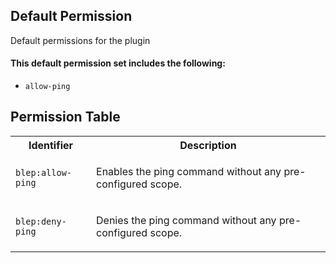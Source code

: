 ## Default Permission

Default permissions for the plugin

#### This default permission set includes the following:

- `allow-ping`

## Permission Table

<table>
<tr>
<th>Identifier</th>
<th>Description</th>
</tr>


<tr>
<td>

`blep:allow-ping`

</td>
<td>

Enables the ping command without any pre-configured scope.

</td>
</tr>

<tr>
<td>

`blep:deny-ping`

</td>
<td>

Denies the ping command without any pre-configured scope.

</td>
</tr>
</table>
